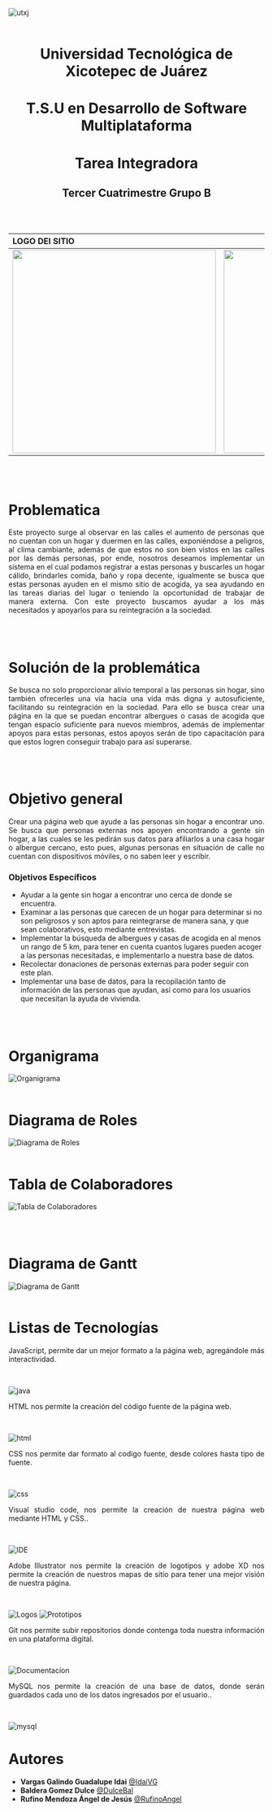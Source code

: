![utxj](/FrontEnd/Assets/LOGOS_UT.png) 
<br>
<br>



<h1 align="center"> Universidad Tecnológica de Xicotepec de Juárez </h1>
<h1 align="center"> T.S.U en Desarrollo de Software Multiplataforma</h1>
<h1 align="center"> Tarea Integradora </h1>
<h2 align="center"> Tercer Cuatrimestre Grupo B </h2>
<br>
<br>

<div align="center">
  
| LOGO DEl SITIO  | LOGO DE LA EMPRESA | 
|:------------- |:---------------:| 
<img src="/FrontEnd/Assets/Logo_Hope.jpg" width="400" height="400">|<img src="/FrontEnd/Assets/Hope_empresa.png" width="400" height="400">|
  
</div>




<br>
<br>

# **Problematica**
<p align = "justify">
Este proyecto surge al observar en las calles el aumento de personas que no cuentan con un hogar y duermen en las calles, exponiéndose a peligros, al clima cambiante, además de que estos no son bien vistos en las calles por las demás personas, por ende, nosotros deseamos implementar un sistema en el cual podamos registrar a estas personas y buscarles un hogar cálido, brindarles comida, baño y ropa decente, igualmente se busca que estas personas ayuden en el mismo sitio de acogida, ya sea ayudando en las tareas diarias del lugar o teniendo la opcortunidad de trabajar de manera externa. Con este proyecto buscamos ayudar a los más necesitados y apoyarlos para su reintegración a la sociedad.</p>
<br>
<br>

# **Solución de la problemática**
<p align ="justify">
Se busca no solo proporcionar alivio temporal a las personas sin hogar, sino también ofrecerles una vía hacia una vida más digna y autosuficiente, facilitando su reintegración en la sociedad. Para ello se busca crear una página en la que se puedan encontrar albergues o casas de acogida que tengan espacio suficiente para nuevos miembros, además de implementar apoyos para estas personas, estos apoyos serán de tipo capacitación para que estos logren conseguir trabajo para así superarse.</p>

<br>
<br>

# **Objetivo general**
<p align = "justify">
Crear una página web que ayude a las personas sin hogar a encontrar uno. Se busca que personas externas nos apoyen encontrando a gente sin hogar, a las cuales se les pedirán sus datos para afiliarlos a una casa hogar o albergue cercano, esto pues, algunas personas en situación de calle no cuentan con dispositivos móviles, o no saben leer y escribir.</p>

### **Objetivos Específicos**
- Ayudar a la gente sin hogar a encontrar uno cerca de donde se encuentra.
- Examinar a las personas que carecen de un hogar para determinar si no son peligrosos y son aptos para reintegrarse de manera sana, y que sean colaborativos, esto mediante entrevistas.
- Implementar la búsqueda de albergues y casas de acogida en al menos un rango de 5 km, para tener en cuenta cuantos lugares pueden acoger a las personas necesitadas, e implementarlo a nuestra base de datos.
- Recolectar donaciones de personas externas para poder seguir con este plan.
- Implementar una base de datos, para la recopilación tanto de información de las personas que ayudan, así como para los usuarios que necesitan la ayuda de vivienda.

<br>
<br>

# **Organigrama**
![Organigrama](/FrontEnd/Assets/Organigrama.png) 
<br>
<br>

# **Diagrama de Roles**
![Diagrama de Roles](/FrontEnd/Assets/Diagrama%20de%20Roles.png)
<br>
<br>

# **Tabla de Colaboradores**
![Tabla de Colaboradores](/FrontEnd/Assets/Tabla%20de%20colaboradores.png)

<br>
<br>

# **Diagrama de Gantt**
![Diagrama de Gantt](/FrontEnd/Assets/Diagrama_de_Gantt.png)
<br>
<br>

# **Listas de Tecnologías**
<p align = "justify">JavaScript, permite dar un mejor formato a la página web, agregándole más interactividad.</p><br>

![java](/FrontEnd/Assets/JavaScript.svg)

<p align = "justify">HTML nos permite la creación del código fuente de la página web.</p><br>

![html](/FrontEnd/Assets/HTML5.svg) 

<p align = "justify">CSS nos permite dar formato al codigo fuente, desde colores hasta tipo de fuente.</p><br>

![css](/FrontEnd/Assets/CSS3-1572B6.svg)

<p align = "justify">Visual studio code, nos permite la creación de nuestra página web mediante HTML y CSS..</p><br>

![IDE](/FrontEnd/Assets/Visual_Studio_Code-0078D4.svg)

<p align = "justify">Adobe Illustrator nos permite la creación de logotipos y adobe XD nos permite la creación de nuestros mapas de sitio para tener una mejor visión de nuestra página.</p><br>

![Logos](/FrontEnd/Assets/Adobe_Illustrator-FF9A00.svg) ![Prototipos](/FrontEnd/Assets/Adobe%20_XD-470137.svg)

<p align = "justify">Git nos permite subir repositorios donde contenga toda nuestra información en una plataforma digital.</p><br>

![Documentacion](/FrontEnd/Assets/GIT-E44C30.svg)

<p align = "justify">MySQL nos permite la creación de una base de datos, donde serán guardados cada uno de los datos ingresados por el usuario..</p><br>

![mysql](/FrontEnd/Assets/MySQL-005C84.svg)


# **Autores**
- **Vargas Galindo Guadalupe Idai** [@IdaiVG](https://github.com/IdaiVG)
- **Baldera Gomez Dulce** [@DulceBal](https://github.com/DulceBal)
- **Rufino Mendoza Ángel de Jesús** [@RufinoAngel](https://github.com/RufinoAngel)

